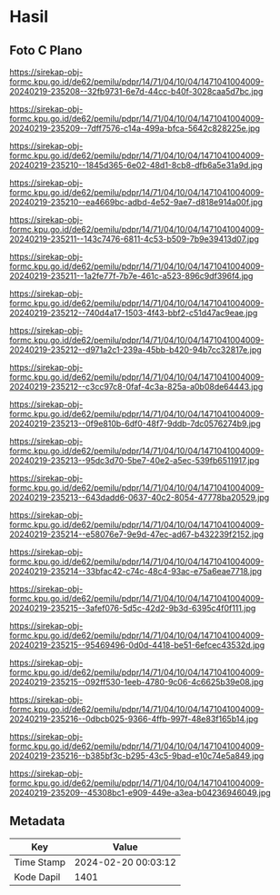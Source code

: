 # Hasil

## Foto C Plano

https://sirekap-obj-formc.kpu.go.id/de62/pemilu/pdpr/14/71/04/10/04/1471041004009-20240219-235208--32fb9731-6e7d-44cc-b40f-3028caa5d7bc.jpg

https://sirekap-obj-formc.kpu.go.id/de62/pemilu/pdpr/14/71/04/10/04/1471041004009-20240219-235209--7dff7576-c14a-499a-bfca-5642c828225e.jpg

https://sirekap-obj-formc.kpu.go.id/de62/pemilu/pdpr/14/71/04/10/04/1471041004009-20240219-235210--1845d365-6e02-48d1-8cb8-dfb6a5e31a9d.jpg

https://sirekap-obj-formc.kpu.go.id/de62/pemilu/pdpr/14/71/04/10/04/1471041004009-20240219-235210--ea4669bc-adbd-4e52-9ae7-d818e914a00f.jpg

https://sirekap-obj-formc.kpu.go.id/de62/pemilu/pdpr/14/71/04/10/04/1471041004009-20240219-235211--143c7476-6811-4c53-b509-7b9e39413d07.jpg

https://sirekap-obj-formc.kpu.go.id/de62/pemilu/pdpr/14/71/04/10/04/1471041004009-20240219-235211--1a2fe77f-7b7e-461c-a523-896c9df396f4.jpg

https://sirekap-obj-formc.kpu.go.id/de62/pemilu/pdpr/14/71/04/10/04/1471041004009-20240219-235212--740d4a17-1503-4f43-bbf2-c51d47ac9eae.jpg

https://sirekap-obj-formc.kpu.go.id/de62/pemilu/pdpr/14/71/04/10/04/1471041004009-20240219-235212--d971a2c1-239a-45bb-b420-94b7cc32817e.jpg

https://sirekap-obj-formc.kpu.go.id/de62/pemilu/pdpr/14/71/04/10/04/1471041004009-20240219-235212--c3cc97c8-0faf-4c3a-825a-a0b08de64443.jpg

https://sirekap-obj-formc.kpu.go.id/de62/pemilu/pdpr/14/71/04/10/04/1471041004009-20240219-235213--0f9e810b-6df0-48f7-9ddb-7dc0576274b9.jpg

https://sirekap-obj-formc.kpu.go.id/de62/pemilu/pdpr/14/71/04/10/04/1471041004009-20240219-235213--95dc3d70-5be7-40e2-a5ec-539fb6511917.jpg

https://sirekap-obj-formc.kpu.go.id/de62/pemilu/pdpr/14/71/04/10/04/1471041004009-20240219-235213--643dadd6-0637-40c2-8054-47778ba20529.jpg

https://sirekap-obj-formc.kpu.go.id/de62/pemilu/pdpr/14/71/04/10/04/1471041004009-20240219-235214--e58076e7-9e9d-47ec-ad67-b432239f2152.jpg

https://sirekap-obj-formc.kpu.go.id/de62/pemilu/pdpr/14/71/04/10/04/1471041004009-20240219-235214--33bfac42-c74c-48c4-93ac-e75a6eae7718.jpg

https://sirekap-obj-formc.kpu.go.id/de62/pemilu/pdpr/14/71/04/10/04/1471041004009-20240219-235215--3afef076-5d5c-42d2-9b3d-6395c4f0f111.jpg

https://sirekap-obj-formc.kpu.go.id/de62/pemilu/pdpr/14/71/04/10/04/1471041004009-20240219-235215--95469496-0d0d-4418-be51-6efcec43532d.jpg

https://sirekap-obj-formc.kpu.go.id/de62/pemilu/pdpr/14/71/04/10/04/1471041004009-20240219-235215--092ff530-1eeb-4780-9c06-4c6625b39e08.jpg

https://sirekap-obj-formc.kpu.go.id/de62/pemilu/pdpr/14/71/04/10/04/1471041004009-20240219-235216--0dbcb025-9366-4ffb-997f-48e83f165b14.jpg

https://sirekap-obj-formc.kpu.go.id/de62/pemilu/pdpr/14/71/04/10/04/1471041004009-20240219-235216--b385bf3c-b295-43c5-9bad-e10c74e5a849.jpg

https://sirekap-obj-formc.kpu.go.id/de62/pemilu/pdpr/14/71/04/10/04/1471041004009-20240219-235209--45308bc1-e909-449e-a3ea-b04236946049.jpg


## Metadata

| Key        | Value               |
| ---------- | ------------------- |
| Time Stamp | 2024-02-20 00:03:12 |
| Kode Dapil | 1401                |




